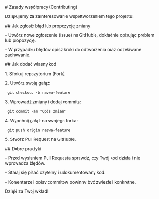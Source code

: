 \# Zasady współpracy (Contributing)



Dziękujemy za zainteresowanie współtworzeniem tego projektu!



\## Jak zgłosić błąd lub propozycję zmiany

\- Utwórz nowe zgłoszenie (issue) na GitHubie, dokładnie opisując problem lub propozycję.

\- W przypadku błędów opisz kroki do odtworzenia oraz oczekiwane zachowanie.



\## Jak dodać własny kod

1\. Sforkuj repozytorium (Fork).

2\. Utwórz swoją gałąź:  

&nbsp;  `git checkout -b nazwa-feature`

3\. Wprowadź zmiany i dodaj commita:  

&nbsp;  `git commit -am "Opis zmian"`

4\. Wypchnij gałąź na swojego forka:  

&nbsp;  `git push origin nazwa-feature`

5\. Stwórz Pull Request na GitHubie.



\## Dobre praktyki

\- Przed wysłaniem Pull Requesta sprawdź, czy Twój kod działa i nie wprowadza błędów.

\- Staraj się pisać czytelny i udokumentowany kod.

\- Komentarze i opisy commitów powinny być zwięzłe i konkretne.



Dzięki za Twój wkład!

